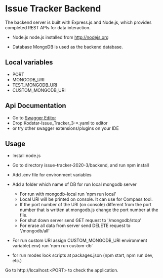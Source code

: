 # Issue Tracker Backend

The backend server is built with Express.js and Node.js, which provides completed REST APIs for data interaction.

- Node.js
node.js installed from http://nodejs.org

- Database MongoDB is used as the backend database.

## Local variables
- PORT
- MONGODB_URI
- TEST_MONGODB_URI
- CUSTOM_MONGODB_URI

## Api Documentation
- Go to [Swagger Editor](https://editor.swagger.io/)
- Drop Kodstar-Issue_Tracker_3-*.yaml to editor
- or try other swagger extensions/plugins on your IDE


## Usage

- Install node.js

- Go to directory issue-tracker-2020-3/backend, and run npm install

- Add .env file for environment variables

- Add a folder which name of DB for run local mongodb server
    - For run with mongodb-local run 'npm run local'
    - Local URI will be printed on console. It can use for Compass tool.
    - If the port number of the URI (on console) different from the port number that is written at mongodb.js change the port number at the file.
    - For shut down server send GET request to '/mongodb/stop'
    - For erase all data from server send DELETE request to '/mongodb/all'

- For run custom URI assign CUSTOM_MONGODB_URI environment variable(.env) run 'npm run custom-db'

- for run modes look scripts at packages.json (npm start, npm run dev, etc.)


Go to http://localhost:\<PORT\> to check the application.
